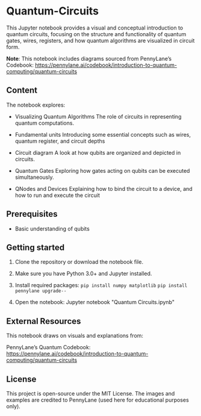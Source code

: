 # Quantum-Circuits
This Jupyter notebook provides a visual and conceptual introduction to quantum circuits, focusing on the structure and functionality of quantum gates, wires, registers, and how quantum algorithms are visualized in circuit form.

**Note**: This notebook includes diagrams sourced from PennyLane’s Codebook: https://pennylane.ai/codebook/introduction-to-quantum-computing/quantum-circuits

## Content

The notebook explores:

- Visualizing Quantum Algorithms
  The role of circuits in representing quantum computations.

- Fundamental units
  Introducing some essential concepts such as wires, quantum register, and circuit depths

- Circuit diagram
  A look at how qubits are organized and depicted in circuits.

- Quantum Gates
  Exploring how gates acting on qubits can be executed simultaneously.

- QNodes and Devices
  Explaining how to bind the circuit to a device, and how to run and execute the circuit

## Prerequisites

- Basic understanding of qubits

## Getting started

1. Clone the repository or download the notebook file.
2. Make sure you have Python 3.0+ and Jupyter installed.
3. Install required packages:
   `pip install numpy matplotlib`
   `pip install pennylane upgrade--`
                              
5. Open the notebook: Jupyter notebook "Quantum Circuits.ipynb"

## External Resources
This notebook draws on visuals and explanations from:

PennyLane’s Quantum Codebook: https://pennylane.ai/codebook/introduction-to-quantum-computing/quantum-circuits

## License
This project is open-source under the MIT License.
The images and examples are credited to PennyLane (used here for educational purposes only).

